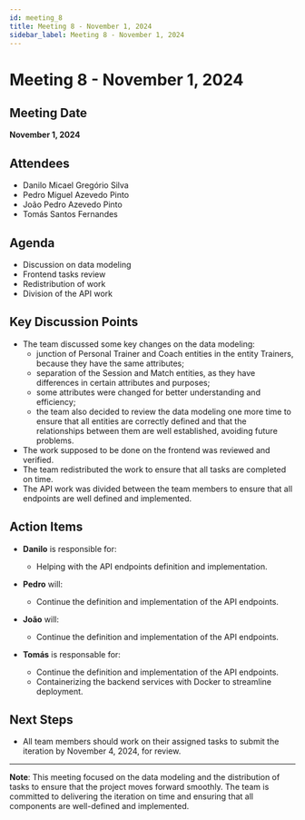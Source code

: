 ```yaml
---
id: meeting_8
title: Meeting 8 - November 1, 2024
sidebar_label: Meeting 8 - November 1, 2024
---
```


# Meeting 8 - November 1, 2024

## Meeting Date
**November 1, 2024**

## Attendees
- Danilo Micael Gregório Silva
- Pedro Miguel Azevedo Pinto
- João Pedro Azevedo Pinto
- Tomás Santos Fernandes

## Agenda
- Discussion on data modeling
- Frontend tasks review
- Redistribution of work
- Division of the API work

## Key Discussion Points
- The team discussed some key changes on the data modeling: 
    - junction of Personal Trainer and Coach entities in the entity Trainers, because they have the same attributes;
    - separation of the Session and Match entities, as they have differences in certain attributes and purposes;
    - some attributes were changed for better understanding and efficiency;
    - the team also decided to review the data modeling one more time to ensure that all entities are correctly defined and that the relationships between them are well established, avoiding future problems.
- The work supposed to be done on the frontend was reviewed and verified.
- The team redistributed the work to ensure that all tasks are completed on time.
- The API work was divided between the team members to ensure that all endpoints are well defined and implemented.

## Action Items
- **Danilo** is responsible for: 
  - Helping with the API endpoints definition and implementation.

- **Pedro** will:
  - Continue the definition and implementation of the API endpoints.

- **João** will: 
  - Continue the definition and implementation of the API endpoints.

- **Tomás** is responsable for: 
  - Continue the definition and implementation of the API endpoints.
  - Containerizing the backend services with Docker to streamline deployment.


## Next Steps
  - All team members should work on their assigned tasks to submit the iteration by November 4, 2024, for review.

---

**Note**: This meeting focused on the data modeling and the distribution of tasks to ensure that the project moves forward smoothly. The team is committed to delivering the iteration on time and ensuring that all components are well-defined and implemented.